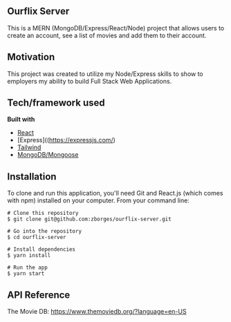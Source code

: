 ## Ourflix Server

This is a MERN (MongoDB/Express/React/Node) project that allows users to create an account, see a list of movies and add them to their account. 

## Motivation

This project was created to utilize my Node/Express skills to show to employers my ability to build Full Stack Web Applications. 


## Tech/framework used

<b>Built with</b>

- [React](https://reactjs.org/)
- [Express]((https://expressjs.com/)
- [Tailwind](https://tailwindcss.com/)
- [MongoDB/Mongoose](https://mongoosejs.com/docs/)

## Installation

To clone and run this application, you'll need Git and React.js (which comes with npm) installed on your computer. From your command line:

    # Clone this repository
    $ git clone git@github.com:zborges/ourflix-server.git

    # Go into the repository
    $ cd ourflix-server

    # Install dependencies
    $ yarn install

    # Run the app
    $ yarn start

## API Reference

The Movie DB:
https://www.themoviedb.org/?language=en-US


